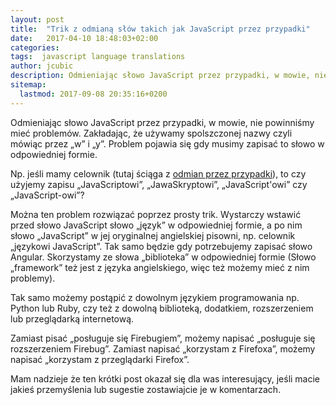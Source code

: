 ```yaml
---
layout: post
title:  "Trik z odmianą słów takich jak JavaScript przez przypadki"
date:   2017-04-10 18:48:03+02:00
categories:
tags:  javascript language translations
author: jcubic
description: Odmieniając słowo JavaScript przez przypadki, w mowie, nie powinniśmy mieć problemów. Problem pojawia się gdy musimy zapisać to słowo w odpowiedniej formie.
sitemap:
  lastmod: 2017-09-08 20:35:16+0200
---
```


Odmieniając słowo JavaScript przez przypadki, w mowie, nie powinniśmy mieć problemów. Zakładając, że używamy spolszczonej nazwy czyli mówiąc przez „w” i „y”.
Problem pojawia się gdy musimy zapisać to słowo w odpowiedniej formie.

<!-- more -->

Np. jeśli mamy celownik (tutaj ściąga z [odmian przez przypadki](http://sciaga.pl/tekst/125768-126-odmiana-przez-przypadki)), to czy użyjemy zapisu
„JavaScriptowi”, „JawaSkryptowi”, „JavaScript'owi” czy „JavaScript-owi”?

Można ten problem rozwiązać poprzez prosty trik. Wystarczy wstawić przed słowo JavaScript słowo „język” w odpowiedniej formie, a po nim słowo „JavaScript” w jej oryginalnej
angielskiej pisowni, np. celownik „językowi JavaScript”. Tak samo będzie gdy potrzebujemy zapisać słowo Angular. Skorzystamy ze słowa „biblioteka” w odpowiedniej formie (Słowo „framework”
też jest z języka angielskiego, więc też możemy mieć z nim problemy).

Tak samo możemy postąpić z dowolnym językiem programowania np. Python lub Ruby, czy też z dowolną biblioteką, dodatkiem, rozszerzeniem lub przeglądarką internetową.

Zamiast pisać „posługuje się Firebugiem”, możemy napisać „posługuje się rozszerzeniem Firebug”. Zamiast napisać „korzystam z Firefoxa”, możemy napisać „korzystam z przeglądarki Firefox”.

Mam nadzieje że ten krótki post okazał się dla was interesujący, jeśli macie jakieś przemyślenia lub sugestie zostawiajcie je w komentarzach.
